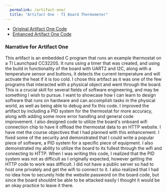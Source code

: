 ```yaml
---
  permalink: /artifact-one/
  title: "Artifact One - TI Board Thermometer"
---
```


- [Original Artifact One Code](https://github.com/mlineselle/CS-350-H7050-Emerging-Sys-Arch-Tech.git)
- [Enhanced Artifact One Code](https://github.com/mlineselle/ArtifactOneEnhancement.git)

### Narrative for Artifact One
This artifact is an embedded C program that runs an example thermostat on a TI Launchpad CC3220S. It runs using a timer that was created, and using the build in functionality of the board with UART2 and I2C, along with a temperature sensor and buttons, it detects the current temperature and will activate the heat if it is too cold. I chose this artifact as it was one of the few programs that interacted with a physical object and went through the board. This is a crucial skill for several fields of software engineering, and may be something I wish to pursue. I want to showcase how I can learn to design software that runs on hardware and can accomplish tasks in the physical world, as well as being able to debug and fix this code. I improved the artifact by including a PID system for the thermostat for more accuracy, along with adding some more error handling and general code improvement. I also designed code to utilize the board's onboard wifi connection chip to have it offload the thermostat data to an HTTP website. I have met the course objectives that I had planned with this enhancement. I fixed some of the security and demonstrated that I could write a popular piece of software, a PID system for a specific piece of equipment. I also demonstrated my ability to utilize the board to its fullest through the wifi and connecting to HTTP. When I was writing this code, I realized that the PID system was not as difficult as I originally expected, however getting the HTTP code to work was difficult. I did not have a public server so had to host one privately and get the wifi to connect to it. I also realized that I had no idea how to securely hide the website password on the board code, but since the board shouldnt be able to be attacked easily I thought it would be an okay practice to leave it there.

